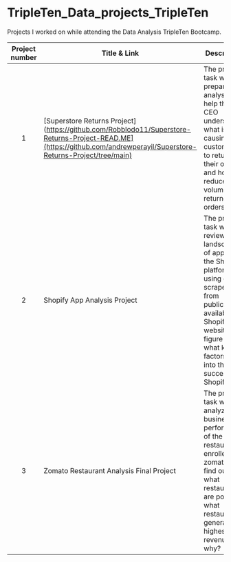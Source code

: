 # TripleTen_Data_projects_TripleTen
Projects I worked on while attending the Data Analysis TripleTen Bootcamp.


| Project number | Title & Link | Description | 
| :-----------: | ----------- |----------- |
| 1 | [Superstore Returns Project](https://github.com/Robblodo11/Superstore-Returns-Project-READ.ME](https://github.com/andrewperayil/Superstore-Returns-Project/tree/main) | The project task was to prepare an analysis to help the CEO understand what is causing customers to return their orders and how to reduce the volume of returned orders. |
| 2 | Shopify App Analysis Project| The project task was to review the landscape of apps on the Shopify platform, using data scraped from publicly available Shopify websites, to figure out what key factors play into the success of a Shopify app. |
| 3 | Zomato Restaurant Analysis Final Project  | The project task was to analyze the business performance of the restaurants enrolled with zomato to find out what restaurants are popular, what restaurants generate the highest revenue and why? |
